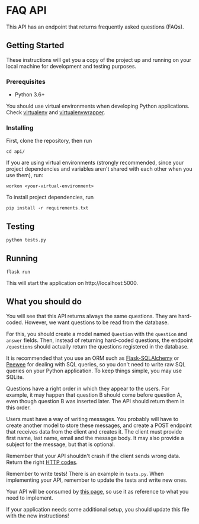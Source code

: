 # FAQ API

This API has an endpoint that returns frequently asked questions (FAQs).

## Getting Started

These instructions will get you a copy of the project up and running on your local machine for development and testing purposes.

### Prerequisites

- Python 3.6+

You should use virtual environments when developing Python applications. Check [virtualenv](https://virtualenv.pypa.io/en/latest/) and [virtualenvwrapper](https://virtualenvwrapper.readthedocs.io/en/latest/).

### Installing

First, clone the repository, then run

```
cd api/
```
If you are using virtual environments (strongly recommended, since your project dependencies and variables aren't shared with each other when you use them), run:
```
workon <your-virtual-environment>
```
To install project dependencies, run
```
pip install -r requirements.txt
```

## Testing
```
python tests.py
```

## Running

```
flask run
```
This will start the application on http://localhost:5000.

## What you should do
You will see that this API returns always the same questions. They are hard-coded. However, we want questions to be read from the database.

For this, you should create a model named `Question` with the `question` and `answer` fields. Then, instead of returning hard-coded questions, the endpoint `/questions` should actually return the questions registered in the database.

It is recommended that you use an ORM such as [Flask-SQLAlchemy](https://https://flask-sqlalchemy.palletsprojects.com/en/2.x/) or [Peewee](http://docs.peewee-orm.com/en/latest/peewee/example.html) for dealing with SQL queries, so you don't need to write raw SQL queries on your Python application. To keep things simple, you may use SQLite.

Questions have a right order in which they appear to the users. For example, it may happen that question B should come before question A, even though question B was inserted later. The API should return them in this order.


Users must have a way of writing messages. You probably will have to create another model to store these messages, and create a POST endpoint that receives data from the client and creates it. The client must provide first name, last name, email and the message body. It may also provide a subject for the message, but that is optional.

Remember that your API shouldn't crash if the client sends wrong data. Return the right [HTTP codes](https://www.restapitutorial.com/httpstatuscodes.html).

Remember to write tests! There is an example in `tests.py`. When implementing your API, remember to update the tests and write new ones.

Your API will be consumed by [this page](https://gitlab.com/r13/faq-test/wikis/Wireframes), so use it as reference to what you need to implement.

If your application needs some additional setup, you should update this file with the new instructions!